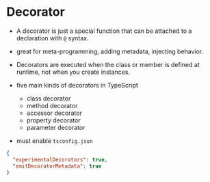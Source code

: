# Decorator

- A decorator is just a special function that can be attached to a declaration with `@` syntax.
- great for meta-programming, adding metadata, injecting behavior.
- Decorators are executed when the class or member is defined at runtime, not when you create instances.
- five main kinds of decorators in TypeScript

  - class decorator
  - method decorator
  - accessor decorator
  - property decorator
  - parameter decorator

- must enable `tsconfig.json`

```json
{
  "experimentalDecorators": true,
  "emitDecoratorMetadata": true
}
```
